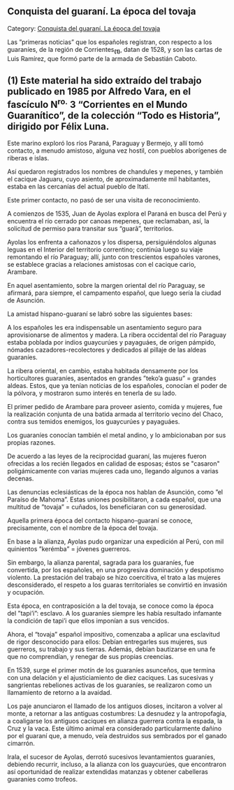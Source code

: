 ## Conquista del guaraní. La época del tovaja

Category: [Conquista del guaraní. La época del tovaja](http://descubrircorrientes.com.ar/2012/index.php/3167-historia-desde-el-origen-hasta-1814/tierra-argentina-1492-1588/reciprocidad-y-parentesco-hispano-guarani/conquista-del-guarani-la-epoca-del-tovaja)

Las ”primeras noticias” que los españoles registran, con respecto a los guaraníes, de la región de Corrientes<sub><strong>(1)</strong></sub>, datan de 1528, y son las cartas de Luis Ramírez, que formó parte de la armada de Sebastián Caboto.

## **(1)** Este material ha sido extraído del trabajo publicado en 1985 por Alfredo Vara, en el fascículo N<sup>ro.</sup> 3 “Corrientes en el Mundo Guaranítico”, de la colección “Todo es Historia”, dirigido por Félix Luna.

Este marino exploró los ríos Paraná, Paraguay y Bermejo, y allí tomó contacto, a menudo amistoso, alguna vez hostil, con pueblos aborígenes de riberas e islas.

Así quedaron registrados los nombres de chandules y mepenes, y también el cacique Jaguaru, cuyo asiento, de aproximadamente mil habitantes, estaba en las cercanías del actual pueblo de Itatí.

Este primer contacto, no pasó de ser una visita de reconocimiento.

A comienzos de 1535, Juan de Ayolas explora el Paraná en busca del Perú y encuentra el río cerrado por canoas mepenes, que reclamaban, así, la solicitud de permiso para transitar sus “guarã”, territorios.

Ayolas los enfrenta a cañonazos y los dispersa, persiguiéndolos algunas leguas en el Interior del territorio correntino; continúa luego su viaje remontando el río Paraguay; allí, junto con trescientos españoles varones, se establece gracias a relaciones amistosas con el cacique cario, Arambare.

En aquel asentamiento, sobre la margen oriental del río Paraguay, se afirmará, para siempre, el campamento español, que luego sería la ciudad de Asunción.

La amistad hispano-guaraní se labró sobre las siguientes bases:

A los españoles les era indispensable un asentamiento seguro para aprovisionarse de alimentos y madera. La ribera occidental del río Paraguay estaba poblada por indios guaycurúes y payaguáes, de origen pámpido, nómades cazadores-recolectores y dedicados al pillaje de las aldeas guaraníes.

La ribera oriental, en cambio, estaba habitada densamente por los horticultores guaraníes, asentados en grandes ”teko’a guasu” = grandes aldeas. Estos, que ya tenían noticias de los españoles, conocían el poder de la pólvora, y mostraron sumo interés en tenerla de su lado.

El primer pedido de Arambare para proveer asiento, comida y mujeres, fue la realización conjunta de una batida armada al territorio vecino del Chaco, contra sus temidos enemigos, los guaycurúes y payaguáes.

Los guaraníes conocían también el metal andino, y lo ambicionaban por sus propias razones.

De acuerdo a las leyes de la reciprocidad guaraní, las mujeres fueron ofrecidas a los recién llegados en calidad de esposas; éstos se "casaron" poligámicamente con varias mujeres cada uno, llegando algunos a varias decenas.

Las denuncias eclesiásticas de la época nos hablan de Asunción, como ”el Paraíso de Mahoma”. Estas uniones posibilitaron, a cada español, que una multitud de ”tovaja” = cuñados, los beneficiaran con su generosidad.

Aquella primera época del contacto hispano-guaraní se conoce, precisamente, con el nombre de la época del tovaja.

En base a la alianza, Ayolas pudo organizar una expedición al Perú, con mil quinientos ”kerémba” = jóvenes guerreros.

Sin embargo, la alianza parental, sagrada para los guaraníes, fue convertida, por los españoles, en una progresiva dominación y despotismo violento. La prestación del trabajo se hizo coercitiva, el trato a las mujeres desconsiderado, el respeto a los guaras territoriales se convirtió en invasión y ocupación.

Esta época, en contraposición a la del tovaja, se conoce como la época del ”tapi’i”: esclavo. A los guaraníes siempre les había resultado infamante la condición de tapi’i que ellos imponían a sus vencidos.

Ahora, el “tovaja” español impositivo, comenzaba a aplicar una esclavitud de rigor desconocido para ellos: Debían entregarles sus mujeres, sus guerreros, su trabajo y sus tierras. Además, debían bautizarse en una fe que no comprendían, y renegar de sus propias creencias.

En 1539, surge el primer motín de los guaraníes asunceños, que termina con una delación y el ajusticiamiento de diez caciques. Las sucesivas y sangrientas rebeliones activas de los guaraníes, se realizaron como un llamamiento de retorno a la avaidad.

Los paje anunciaron el llamado de los antiguos dioses, incitaron a volver al monte, a retornar a las antiguas costumbres: La desnudez y la antropofagia, a coaligarse los antiguos caciques en alianza guerrera contra la espada, la Cruz y la vaca. Este último animal era considerado particularmente dañino por el guaraní que, a menudo, veía destruidos sus sembrados por el ganado cimarrón.

Irala, el sucesor de Ayolas, derrotó sucesivos levantamientos guaraníes, debiendo recurrir, incluso, a la alianza con los guaycurúes, que encontraron así oportunidad de realizar extendidas matanzas y obtener cabelleras guaraníes como trofeos.